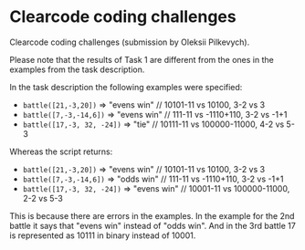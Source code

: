 # Clearcode coding challenges 
Clearcode coding challenges 
(submission by Oleksii Pilkevych).

Please note that the results of Task 1 are different from the ones in the examples from the task description.

In the task description the following examples were specified:
* `battle([21,-3,20])` => "evens win" // 10101-11 vs 10100, 3-2 vs 3
* `battle([7,-3,-14,6])` => "evens win" // 111-11 vs -1110+110, 3-2 vs -1+1
* `battle([17,-3, 32, -24])` => "tie" // 10111-11 vs 100000-11000, 4-2 vs 5-3

Whereas the script returns:
* `battle([21,-3,20])` => "evens win" // 10101-11 vs 10100, 3-2 vs 3
* `battle([7,-3,-14,6])` => "odds win" // 111-11 vs -1110+110, 3-2 vs -1+1
* `battle([17,-3, 32, -24])` => "evens win" // 10001-11 vs 100000-11000, 2-2 vs 5-3

This is because there are errors in the examples.
In the example for the 2nd battle it says that "evens win" instead of "odds win".
And in the 3rd battle 17 is represented as 10111 in binary instead of 10001.
